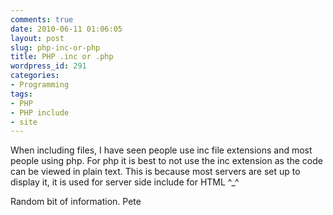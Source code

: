 ```yaml
---
comments: true
date: 2010-06-11 01:06:05
layout: post
slug: php-inc-or-php
title: PHP .inc or .php
wordpress_id: 291
categories:
- Programming
tags:
- PHP
- PHP include
- site
---
```


When including files, I have seen people use inc file extensions and most people using php.  For php it is best to not use the inc extension as the code can be viewed in plain text.  This is because most servers are set up to display it, it is used for server side include for HTML ^_^

Random bit of information.
Pete
